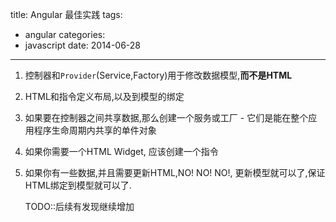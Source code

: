 title: Angular 最佳实践
tags:
  - angular
categories:
  - javascript
date: 2014-06-28
---

1. 控制器和`Provider`(Service,Factory)用于修改数据模型,**而不是HTML**
2. HTML和指令定义布局,以及到模型的绑定
3. 如果要在控制器之间共享数据,那么创建一个服务或工厂 - 它们是能在整个应用程序生命周期内共享的单件对象
4. 如果你需要一个HTML Widget, 应该创建一个指令
5. 如果你有一些数据,并且需要更新HTML,NO! NO! NO!, 更新模型就可以了,保证HTML绑定到模型就可以了.


    TODO::后续有发现继续增加
